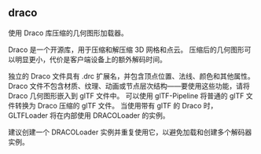 ## draco
使用 Draco 库压缩的几何图形加载器。

Draco 是一个开源库，用于压缩和解压缩 3D 网格和点云。 压缩后的几何图形可以明显更小，代价是客户端设备上的额外解码时间。

独立的 Draco 文件具有 .drc 扩展名，并包含顶点位置、法线、颜色和其他属性。 Draco 文件不包含材质、纹理、动画或节点层次结构——要使用这些功能，请将 Draco 几何图形嵌入到 glTF 文件中。 
可以使用 glTF-Pipeline 将普通的 glTF 文件转换为 Draco 压缩的 glTF 文件。 当使用带有 glTF 的 Draco 时，GLTFLoader 将在内部使用 DRACOLoader 的实例。

建议创建一个 DRACOLoader 实例并重复使用它，以避免加载和创建多个解码器实例。

